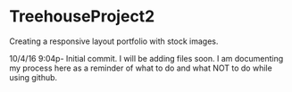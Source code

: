 # TreehouseProject2
Creating a responsive layout portfolio with stock images. 

10/4/16 9:04p- Initial commit. I will be adding files soon. I am documenting my process here as a reminder of what to do and what NOT to do while using github. 


